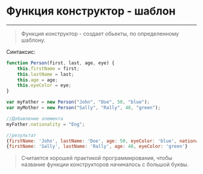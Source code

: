 # Функция конструктор - шаблон
----

>Функция конструктор - создает обьекты, по определенному шаблону.

Синтаксис:
```js
function Person(first, last, age, eye) {
    this.firstName = first;
    this.lastName = last;
    this.age = age;
    this.eyeColor = eye;
} 

var myFather = new Person("John", "Doe", 50, "blue");
var myMother = new Person("Sally", "Rally", 48, "green");

//Добавление элемента
myFather.nationality = "Eng";

//результат
{firstName: 'John', lastName: 'Doe', age: 50, eyeColor: 'blue', nationality: 'Eng'}
{firstName: 'Sally', lastName: 'Rally', age: 48, eyeColor: 'green'}
```

>Считается хорошей практикой программирования, чтобы название функции конструкторов начиналось с большой буквы.